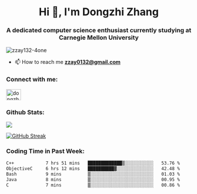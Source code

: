 <h1 align="center">Hi 👋, I'm Dongzhi Zhang</h1>
<h3 align="center">A dedicated computer science enthusiast currently studying at Carnegie Mellon University</h3>

<p align="left"> <img src="https://komarev.com/ghpvc/?username=zzay132-4one&label=Profile%20views&color=0e75b6&style=flat" alt="zzay132-4one" /> </p>

- 📫 How to reach me **zzay0132@gmail.com**

### Connect with me:

<p align="left">
<a href="https://linkedin.com/in/dongzhi-zhang-341443256" target="blank"><img align="center" src="https://raw.githubusercontent.com/rahuldkjain/github-profile-readme-generator/master/src/images/icons/Social/linked-in-alt.svg" alt="dongzhi-zhang-341443256" height="30" width="40" /></a>
</p>

### Github Stats:

<p><img src="https://github-readme-stats-git-master-dongzhi-zhangs-projects.vercel.app/api?username=zzay132-4one&count_private=true&show_icons=true&theme=github_dark_dimmed"></p>

[![GitHub Streak](https://github-readme-streak-stats.herokuapp.com?user=zzay132-4one&theme=github-dark-dimmed&hide_longest_streak=true&card_width=467)](https://git.io/streak-stats)

### Coding Time in Past Week:

<!--START_SECTION:waka-->

```txt
C++            7 hrs 51 mins   █████████████▒░░░░░░░░░░░   53.76 %
ObjectiveC     6 hrs 12 mins   ██████████▓░░░░░░░░░░░░░░   42.48 %
Bash           9 mins          ▒░░░░░░░░░░░░░░░░░░░░░░░░   01.03 %
Java           8 mins          ▒░░░░░░░░░░░░░░░░░░░░░░░░   00.95 %
C              7 mins          ▒░░░░░░░░░░░░░░░░░░░░░░░░   00.86 %
```

<!--END_SECTION:waka-->